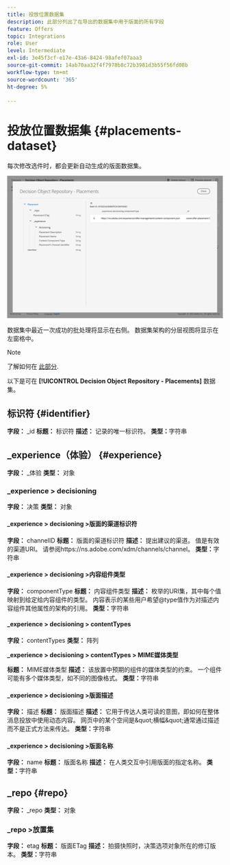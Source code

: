 ```yaml
---
title: 投放位置数据集
description: 此部分列出了在导出的数据集中用于版面的所有字段
feature: Offers
topic: Integrations
role: User
level: Intermediate
exl-id: 3e45f3cf-e17e-43a6-8424-98afef07aaa3
source-git-commit: 14ab70aa32f4f7978b8c72b3981d3b55f56fd08b
workflow-type: tm+mt
source-wordcount: '365'
ht-degree: 5%

---
```


# 投放位置数据集 {#placements-dataset}

每次修改选件时，都会更新自动生成的版面数据集。

![](../assets/dataset-placements.png)

数据集中最近一次成功的批处理将显示在右侧。 数据集架构的分层视图将显示在左窗格中。

>[!NOTE]
>
>了解如何在 [此部分](../export-catalog/access-dataset.md).

以下是可在 **[!UICONTROL Decision Object Repository - Placements]** 数据集。

<!--A placement describes a location or place in a personalized message. It is used to set technical constraints for content that the personalization decision supplies. The placement also represents a request to produce certain types of metrics when an experience event is produced where this placement is involved. For instance, the placement facilitates a personalized clickable image inside an email shown to an end-user. The placement may for instance request from the assembled experience that the click on its image gets reported in an experience event with a metric https://ns.adobe.com/xdm/data/metrics/web/linkclicks and a reference to this placement.-->

## 标识符 {#identifier}

**字段：** _id
**标题：** 标识符
**描述：** 记录的唯一标识符。
**类型：**&#x200B;字符串

## _experience（体验） {#experience}

**字段：** _体验
**类型：** 对象

### _experience > decisioning

**字段：** 决策
**类型：** 对象

#### _experience > decisioning >版面的渠道标识符

**字段：** channelID
**标题：** 版面的渠道标识符
**描述：** 提出建议的渠道。 值是有效的渠道URI。 请参阅https://ns.adobe.com/xdm/channels/channel。
**类型：**&#x200B;字符串

#### _experience > decisioning >内容组件类型

**字段：** componentType
**标题：** 内容组件类型
**描述：** 枚举的URI集，其中每个值映射到给定给内容组件的类型。 内容表示的某些用户希望@type值作为对描述内容组件其他属性的架构的引用。
**类型：**&#x200B;字符串

#### _experience > decisioning > contentTypes

**字段：** contentTypes
**类型：** 阵列

**_experience > decisioning > contentTypes > MIME媒体类型**

**标题：** MIME媒体类型
**描述：** 该放置中预期的组件的媒体类型的约束。 一个组件可能有多个媒体类型，如不同的图像格式。
**类型：**&#x200B;字符串

#### _experience > decisioning >版面描述

**字段：** 描述
**标题：** 版面描述
**描述：** 它用于传达人类可读的意图，即如何在整体消息投放中使用动态内容。 网页中的某个空间是\&quot;横幅\&quot;通常通过描述而不是正式方法来传达。
**类型：**&#x200B;字符串

#### _experience > decisioning >版面名称

**字段：** name
**标题：** 版面名称
**描述：** 在人类交互中引用版面的指定名称。
**类型：**&#x200B;字符串

## _repo {#repo}

**字段：** _repo
**类型：** 对象

### _repo >放置集

**字段：** etag
**标题：** 版面ETag
**描述：** 拍摄快照时，决策选项对象所在的修订版本。
**类型：**&#x200B;字符串
